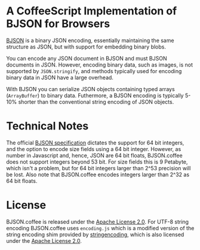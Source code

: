 A CoffeeScript Implementation of BJSON for Browsers
===================================================
[BJSON](http://bjson.org) is a binary JSON encoding, essentially maintaining the same
structure as JSON, but with support for embedding binary blobs.

You can encode any JSON document in BJSON and must BJSON documents in JSON.
However, encoding binary data, such as images, is not supported by `JSON.stringify`,
and methods typically used for encoding binary data in JSON have a large overhead.

With BJSON you can serialize JSON objects containing typed arrays (`ArrayBuffer`)
to binary data. Futhermore, a BJSON encoding is typically 5-10% shorter than the
conventional string encoding of JSON objects.

Technical Notes
===============
The official [BJSON specification](http://bjson.org) dictates the support for 64 bit integers,
and the option to encode size fields using a 64 bit integer. However, as number in Javascript
and, hence, JSON are 64 bit floats, BJSON.coffee does not support integers beyond 53 bit.
For size fields this is 9 Petabyte, which isn't a problem, but for 64 bit integers larger than
2^53 precision will be lost.
Also note that BJSON.coffee encodes integers larger than 2^32 as 64 bit floats.

License
=======
BJSON.coffee is released under the [Apache License 2.0](http://www.apache.org/licenses/LICENSE-2.0).
For UTF-8 string encoding BJSON.coffee uses `encoding.js` which is a modified version of the string
encoding shim provided by [stringencoding](http://code.google.com/p/stringencoding/), which is also
licensed under the [Apache License 2.0](http://www.apache.org/licenses/LICENSE-2.0).


